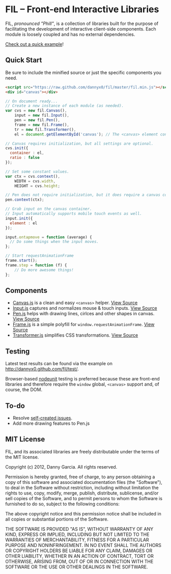 # FIL – Front-end Interactive Libraries

FIL, *pronounced "Phill"*, is a collection of libraries built for the purpose of facilitating the development of interactive client-side components. Each module is loosely coupled and has no external dependencies.

[Check out a quick example](http://dannyx0.github.com/fil/)!

## Quick Start
Be sure to include the minified source or just the specific components you need.

````html
<script src="https://raw.github.com/dannyx0/fil/master/fil.min.js"></script>
<div id="canvas"></div>
````

````javascript
// On document ready...
// Create a new instance of each module (as needed).
var cvs = new fil.Canvas(),
	input = new fil.Input(),
	pen = new fil.Pen(),
	frame = new fil.Frame(),
	tr = new fil.Transformer(),
	el = document.getElementById('canvas'); // The <canvas> element container.

// Canvas requires initialization, but all settings are optional.
cvs.init({
  container : el,
  ratio : false
});

// Set some constant values.
var ctx = cvs.context(),
	WIDTH = cvs.width,
	HEIGHT = cvs.height;

// Pen does not require initialization, but it does require a canvas context.
pen.context(ctx);

// Grab input on the canvas container.
// Input automatically supports mobile touch events as well.
input.init({
  element : el
});

input.ontapmove = function (average) {
  // Do some things when the input moves.
};

// Start requestAnimationFrame
frame.start();
frame.step = function (f) {
	// Do more awesome things!
};

````

## Components

* [Canvas.js](https://github.com/dannyx0/fil/wiki/Canvas.js) is a clean and easy `<canvas>` helper. [View Source](https://github.com/dannyx0/fil/blob/master/src/Canvas.js)
* [Input.js](https://github.com/dannyx0/fil/wiki/Input.js) captures and normalizes mouse & touch inputs. [View Source](https://github.com/dannyx0/fil/blob/master/src/Input.js)
* [Pen.js](https://github.com/dannyx0/fil/wiki/Pen.js) helps with drawing lines, cirlces and other shapes in canvas. [View Source](https://github.com/dannyx0/fil/blob/mast\er/src/Pen.js)
* [Frame.js](https://github.com/dannyx0/fil/wiki/Frame.js) is a simple polyfill for `window.requestAnimationFrame`. [View Source](https://github.com/dannyx0/fil/blob/master/src/Frame.js)
* [Transformer.js](https://github.com/dannyx0/fil/wiki/Transformer.js) simplifies CSS transformations. [View Source](https://github.com/dannyx0/fil/blob/master/src/Transformer.js)

## Testing

Latest test results can be found via the example on http://dannyx0.github.com/fil/test/.

Browser-based [nodeunit](https://github.com/caolan/nodeunit) testing is preferred because these are front-end libraries and therefore require the `window` global, `<canvas>` support and, of course, the DOM.

## To-do

 * Resolve [self-created issues](https://github.com/dannyx0/fil/issues?state=open).
 * Add more drawing features to Pen.js

## MIT License

FIL, and its associated libraries are freely distributable under the terms of the MIT license.

Copyright (c) 2012, Danny Garcia. All rights reserved.

Permission is hereby granted, free of charge, to any person obtaining a copy of this software and associated documentation
files (the "Software"), to deal in the Software without restriction, including without limitation the rights to use,
copy, modify, merge, publish, distribute, sublicense, and/or sell copies of the Software, and to permit persons to whom the Software is furnished to do so, subject to the following conditions:

The above copyright notice and this permission notice shall be included in all copies or substantial portions of the Software.

THE SOFTWARE IS PROVIDED "AS IS", WITHOUT WARRANTY OF ANY KIND, EXPRESS OR IMPLIED, INCLUDING BUT NOT LIMITED TO THE WARRANTIES OF MERCHANTABILITY, FITNESS FOR A PARTICULAR PURPOSE AND NONINFRINGEMENT. IN NO EVENT SHALL THE AUTHORS OR COPYRIGHT HOLDERS BE LIABLE FOR ANY CLAIM, DAMAGES OR OTHER LIABILITY, WHETHER IN AN ACTION OF CONTRACT, TORT OR OTHERWISE, ARISING FROM, OUT OF OR IN CONNECTION WITH THE SOFTWARE OR THE USE OR OTHER DEALINGS IN THE SOFTWARE.